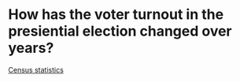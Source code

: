 # How has the voter turnout in the presiential election changed over years? 

[Census statistics](https://www.census.gov/newsroom/blogs/random-samplings/2017/05/voting_in_america.html)


